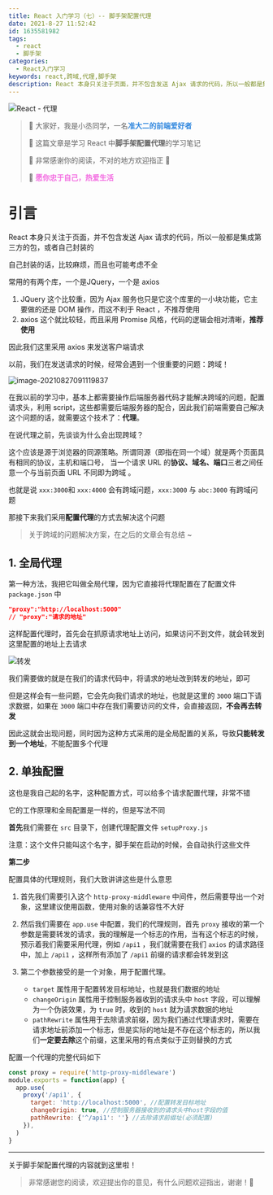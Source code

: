 ```yaml
---
title: React 入门学习（七）-- 脚手架配置代理
date: 2021-8-27 11:52:42
id: 1635581982
tags:
  - react
  - 脚手架
categories:
  - React入门学习
keywords: react,跨域,代理,脚手架
description: React 本身只关注于页面，并不包含发送 Ajax 请求的代码，所以一般都是集成第三方的包，或者自己封装的 自己封装的话，比较麻烦
---
```


![React - 代理](https://ljcimg.oss-cn-beijing.aliyuncs.com/img/React%20-%20%E4%BB%A3%E7%90%86.gif)

> 📢 大家好，我是小丞同学，一名<font color=#2e86de>**准大二的前端爱好者**</font>
>
> 📢 这篇文章是学习 React 中**脚手架配置代理**的学习笔记
>
> 📢 非常感谢你的阅读，不对的地方欢迎指正 🙏
>
> 📢 <font color=#f368e0>**愿你忠于自己，热爱生活**</font>

# 引言

React 本身只关注于页面，并不包含发送 Ajax 请求的代码，所以一般都是集成第三方的包，或者自己封装的

自己封装的话，比较麻烦，而且也可能考虑不全

常用的有两个库，一个是JQuery，一个是 axios

1. JQuery 这个比较重，因为 Ajax 服务也只是它这个库里的一小块功能，它主要做的还是 DOM 操作，而这不利于 React ，不推荐使用
2. axios 这个就比较轻，而且采用 Promise 风格，代码的逻辑会相对清晰，**推荐使用**

因此我们这里采用 axios 来发送客户端请求

以前，我们在发送请求的时候，经常会遇到一个很重要的问题：跨域！

![image-20210827091119837](https://ljcimg.oss-cn-beijing.aliyuncs.com/img/image-20210827091119837.png)

在我以前的学习中，基本上都需要操作后端服务器代码才能解决跨域的问题，配置请求头，利用 script，这些都需要后端服务器的配合，因此我们前端需要自己解决这个问题的话，就需要这个技术了：**代理**。

在说代理之前，先谈谈为什么会出现跨域？

这个应该是源于浏览器的同源策略。所谓同源（即指在同一个域）就是两个页面具有相同的协议，主机和端口号， 当一个请求 URL 的**协议、域名、端口**三者之间任意一个与当前页面 URL 不同即为跨域 。

也就是说 `xxx:3000`和 `xxx:4000` 会有跨域问题，`xxx:3000` 与 `abc:3000` 有跨域问题

那接下来我们采用**配置代理**的方式去解决这个问题

> 关于跨域的问题解决方案，在之后的文章会有总结 ~

## 1. 全局代理

第一种方法，我把它叫做全局代理，因为它直接将代理配置在了配置文件 `package.json` 中

```json
"proxy":"http://localhost:5000"  
// "proxy":"请求的地址"
```

这样配置代理时，首先会在抓原请求地址上访问，如果访问不到文件，就会转发到这里配置的地址上去请求

![转发](https://ljcimg.oss-cn-beijing.aliyuncs.com/img/%E8%BD%AC%E5%8F%91.png)

我们需要做的就是在我们的请求代码中，将请求的地址改到转发的地址，即可

但是这样会有一些问题，它会先向我们请求的地址，也就是这里的 `3000` 端口下请求数据，如果在 `3000` 端口中存在我们需要访问的文件，会直接返回，**不会再去转发**

因此这就会出现问题，同时因为这种方式采用的是全局配置的关系，导致**只能转发到一个地址**，不能配置多个代理

## 2. 单独配置

这也是我自己起的名字，这种配置方式，可以给多个请求配置代理，非常不错

它的工作原理和全局配置是一样的，但是写法不同

**首先**我们需要在 `src` 目录下，创建代理配置文件 `setupProxy.js` 

注意：这个文件只能叫这个名字，脚手架在启动的时候，会自动执行这些文件

**第二步**

配置具体的代理规则，我们大致讲讲这些是什么意思

1. 首先我们需要引入这个 `http-proxy-middleware` 中间件，然后需要导出一个对象，这里建议使用函数，使用对象的话兼容性不大好

2. 然后我们需要在 `app.use` 中配置，我们的代理规则，首先 `proxy`  接收的第一个参数是需要转发的请求，我的理解是一个标志的作用，当有这个标志的时候，预示着我们需要采用代理，例如 `/api1` ，我们就需要在我们 `axios` 的请求路径中，加上 `/api1` ，这样所有添加了 `/api1` 前缀的请求都会转发到这
3. 第二个参数接受的是一个对象，用于配置代理。
   - `target` 属性用于配置转发目标地址，也就是我们数据的地址
   - `changeOrigin` 属性用于控制服务器收到的请求头中 `host` 字段，可以理解为一个伪装效果，为 `true` 时，收到的 `host` 就为请求数据的地址
   - `pathRewrite` 属性用于去除请求前缀，因为我们通过代理请求时，需要在请求地址前添加一个标志，但是实际的地址是不存在这个标志的，所以我们**一定要去除**这个前缀，这里采用的有点类似于正则替换的方式

配置一个代理的完整代码如下

```js
const proxy = require('http-proxy-middleware')
module.exports = function(app) {
  app.use(
    proxy('/api1', { 
      target: 'http://localhost:5000', //配置转发目标地址
      changeOrigin: true, //控制服务器接收到的请求头中host字段的值
      pathRewrite: {'^/api1': ''} //去除请求前缀址(必须配置)
    }),
  )
}
```

---

关于脚手架配置代理的内容就到这里啦！

> 非常感谢您的阅读，欢迎提出你的意见，有什么问题欢迎指出，谢谢！🎈

